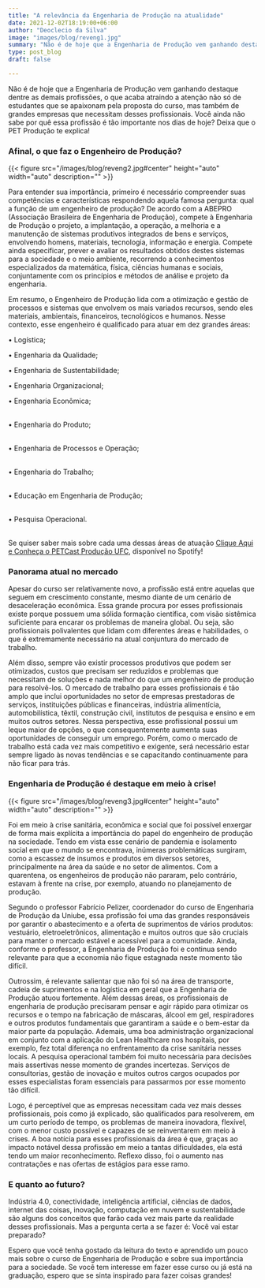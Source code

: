 ```yaml
---
title: "A relevância da Engenharia de Produção na atualidade"
date: 2021-12-02T18:19:00+06:00
author: "Deoclecio da Silva"
image: "images/blog/reveng1.jpg"
summary: "Não é de hoje que a Engenharia de Produção vem ganhando destaque dentre as demais profissões, o que acaba atraindo a atenção não só de estudantes que se apaixonam pela proposta do curso, mas também de grandes empresas que necessitam desses profissionais. Você ainda não sabe por quê essa profissão é tão importante nos dias de hoje? Deixa que o PET Produção te explica!"
type: post_blog
draft: false

---
```

Não é de hoje que a Engenharia de Produção vem ganhando destaque dentre as demais profissões, o que acaba atraindo a atenção não só de estudantes que se apaixonam pela proposta do curso, mas também de grandes empresas que necessitam desses profissionais. Você ainda não sabe por quê essa profissão é tão importante nos dias de hoje? Deixa que o PET Produção te explica! 

### Afinal, o que faz o Engenheiro de Produção?

{{< figure src="/images/blog/reveng2.jpg#center" height="auto" width="auto" description="" >}}

Para entender sua importância, primeiro é necessário compreender suas competências e características respondendo aquela famosa pergunta: qual a função de um engenheiro de produção? De acordo com a ABEPRO (Associação Brasileira de Engenharia de Produção), compete à Engenharia de Produção o projeto, a implantação, a operação, a melhoria e a manutenção de sistemas produtivos integrados de bens e serviços, envolvendo homens, materiais, tecnologia, informação e energia. Compete ainda especificar, prever e avaliar os resultados obtidos destes sistemas para a sociedade e o meio ambiente, recorrendo a conhecimentos especializados da matemática, física, ciências humanas e sociais, conjuntamente com os princípios e métodos de análise e projeto da engenharia.

Em resumo, o Engenheiro de Produção lida com a otimização e gestão de processos e sistemas que envolvem os mais variados recursos, sendo eles materiais, ambientais, financeiros, tecnológicos e humanos. Nesse contexto, esse engenheiro é qualificado para atuar em dez grandes áreas:

• Logística; <br/>

• Engenharia da Qualidade; <br/>

• Engenharia de Sustentabilidade; <br/>

• Engenharia Organizacional; <br/>

• Engenharia Econômica; <br/><br/>

• Engenharia do Produto; <br/><br/>

• Engenharia de Processos e Operação; <br/><br/>

• Engenharia do Trabalho; <br/><br/>

• Educação em Engenharia de Produção; <br/><br/>

• Pesquisa Operacional. <br/><br/>


Se quiser saber mais sobre cada uma dessas áreas de atuação [Clique Aqui e Conheça o PETCast Produção UFC](https://open.spotify.com/show/2GZf80sg6O26P597TxssvB), disponível no Spotify!

### Panorama atual no mercado

Apesar do curso ser relativamente novo, a profissão está entre aquelas que seguem em crescimento constante, mesmo diante de um cenário de desaceleração econômica. Essa grande procura por esses profissionais existe porque possuem uma sólida formação científica, com visão sistêmica suficiente para encarar os problemas de maneira global. Ou seja, são profissionais polivalentes que lidam com diferentes áreas e habilidades, o que é extremamente necessário na atual conjuntura do mercado de trabalho.

Além disso, sempre vão existir processos produtivos que podem ser otimizados, custos que precisam ser reduzidos e problemas que necessitam de soluções e nada melhor do que um engenheiro de produção para resolvê-los. O mercado de trabalho para esses profissionais é tão amplo que inclui oportunidades no setor de empresas prestadoras de serviços, instituições públicas e financeiras, indústria alimentícia, automobilística, têxtil, construção civil, institutos de pesquisa e ensino e em muitos outros setores. Nessa perspectiva, esse profissional possui um leque maior de opções, o que consequentemente aumenta suas oportunidades de conseguir um emprego. Porém, como o mercado de trabalho está cada vez mais competitivo e exigente, será necessário estar sempre ligado às novas tendências e se capacitando continuamente para não ficar para trás. 

### Engenharia de Produção é destaque em meio à crise!

{{< figure src="/images/blog/reveng3.jpg#center" height="auto" width="auto" description="" >}}

Foi em meio à crise sanitária, econômica e social que foi possível enxergar de forma mais explícita a importância do papel do engenheiro de produção na sociedade. Tendo em vista esse cenário de pandemia e isolamento social em que o mundo se encontrava, inúmeras problemáticas surgiram, como a escassez de insumos e produtos em diversos setores, principalmente na área da saúde e no setor de alimentos. Com a quarentena, os engenheiros de produção não pararam, pelo contrário, estavam à frente na crise, por exemplo, atuando no planejamento de produção.

Segundo o professor Fabrício Pelizer, coordenador do curso de Engenharia de Produção da Uniube, essa profissão foi uma das grandes responsáveis por garantir o abastecimento e a oferta de suprimentos de vários produtos: vestuário, eletroeletrônicos, alimentação e muitos outros que são cruciais para manter o mercado estável e acessível para a comunidade. Ainda, conforme o professor, a Engenharia de Produção foi e continua sendo relevante para que a economia não fique estagnada neste momento tão difícil.

Outrossim, é relevante salientar que não foi só na área de transporte, cadeia de suprimentos e na logística em geral que a Engenharia de Produção atuou fortemente. Além dessas áreas, os profissionais de engenharia de produção precisaram pensar e agir rápido para otimizar os recursos e o tempo na fabricação de máscaras, álcool em gel, respiradores e outros produtos fundamentais que garantiram a saúde e o bem-estar da maior parte da população. Ademais, uma boa administração organizacional em conjunto com a aplicação do Lean Healthcare nos hospitais, por exemplo, fez total diferença no enfrentamento da crise sanitária nesses locais. A pesquisa operacional também foi muito necessária para decisões mais assertivas nesse momento de grandes incertezas. Serviços de consultorias, gestão de inovação e muitos outros cargos ocupados por esses especialistas foram essenciais para passarmos por esse momento tão difícil.

Logo, é perceptível que as empresas necessitam cada vez mais desses profissionais, pois como já explicado, são qualificados para resolverem, em um curto período de tempo, os problemas de maneira inovadora, flexível, com o menor custo possível e capazes de se reinventarem em meio à crises. A boa notícia para esses profissionais da área é que, graças ao impacto notável dessa profissão em meio a tantas dificuldades, ela está tendo um maior reconhecimento. Reflexo disso, foi o aumento nas contratações e nas ofertas de estágios para esse ramo.


### E quanto ao futuro?

Indústria 4.0, conectividade, inteligência artificial, ciências de dados, internet das coisas, inovação, computação em nuvem e sustentabilidade são alguns dos conceitos que farão cada vez mais parte da realidade desses profissionais. Mas a pergunta certa a se fazer é: Você vai estar preparado?

Espero que você tenha gostado da leitura do texto e aprendido um pouco mais sobre o curso de Engenharia de Produção e sobre sua importância para a sociedade. Se você tem interesse em fazer esse curso ou já está na graduação, espero que se sinta inspirado para fazer coisas grandes!

